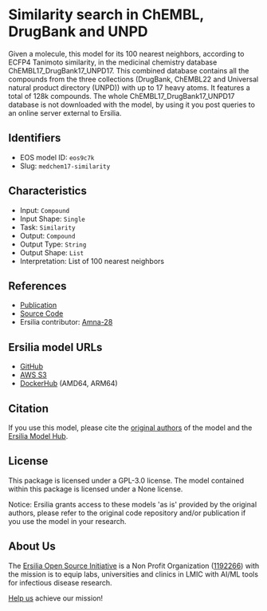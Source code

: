 # Similarity search in ChEMBL, DrugBank and UNPD

Given a molecule, this model for its 100 nearest neighbors, according to ECFP4 Tanimoto similarity, in the medicinal chemistry database ChEMBL17\_DrugBank17\_UNPD17. This combined database contains all the compounds from the three collections (DrugBank, ChEMBL22 and Universal natural product directory (UNPD)) with up to 17 heavy atoms. It features a total of 128k compounds. The whole ChEMBL17\_DrugBank17\_UNPD17 database is not downloaded with the model, by using it you post queries to an online server external to Ersilia.

## Identifiers

* EOS model ID: `eos9c7k`
* Slug: `medchem17-similarity`

## Characteristics

* Input: `Compound`
* Input Shape: `Single`
* Task: `Similarity`
* Output: `Compound`
* Output Type: `String`
* Output Shape: `List`
* Interpretation: List of 100 nearest neighbors

## References

* [Publication](https://onlinelibrary.wiley.com/doi/abs/10.1002/minf.201900031)
* [Source Code](https://gdb-medchem-simsearch.gdb.tools/)
* Ersilia contributor: [Amna-28](https://github.com/Amna-28)

## Ersilia model URLs
* [GitHub](https://github.com/ersilia-os/eos9c7k)
* [AWS S3](https://ersilia-models-zipped.s3.eu-central-1.amazonaws.com/eos9c7k.zip)
* [DockerHub](https://hub.docker.com/r/ersiliaos/eos9c7k) (AMD64, ARM64)

## Citation

If you use this model, please cite the [original authors](https://onlinelibrary.wiley.com/doi/abs/10.1002/minf.201900031) of the model and the [Ersilia Model Hub](https://github.com/ersilia-os/ersilia/blob/master/CITATION.cff).

## License

This package is licensed under a GPL-3.0 license. The model contained within this package is licensed under a None license.

Notice: Ersilia grants access to these models 'as is' provided by the original authors, please refer to the original code repository and/or publication if you use the model in your research.

## About Us

The [Ersilia Open Source Initiative](https://ersilia.io) is a Non Profit Organization ([1192266](https://register-of-charities.charitycommission.gov.uk/charity-search/-/charity-details/5170657/full-print)) with the mission is to equip labs, universities and clinics in LMIC with AI/ML tools for infectious disease research.

[Help us](https://www.ersilia.io/donate) achieve our mission!
